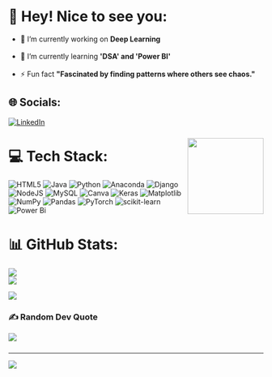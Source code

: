# 💫 Hey! Nice to see you:
- 🔭 I’m currently working on **Deep Learning**<br><br>
- 🌱 I’m currently learning **'DSA' and 'Power BI'**<br><br>
- ⚡ Fun fact **"Fascinated by finding patterns where others see chaos."**

## 🌐 Socials:
[![LinkedIn](https://img.shields.io/badge/LinkedIn-%230077B5.svg?logo=linkedin&logoColor=white)](https://linkedin.com/in/sonu-shivam)

### 
<img align="right" height="150" src="https://i.imgflip.com/65efzo.gif" />

# 💻 Tech Stack:
![HTML5](https://img.shields.io/badge/html5-%23E34F26.svg?style=plastic&logo=html5&logoColor=white) ![Java](https://img.shields.io/badge/java-%23ED8B00.svg?style=plastic&logo=openjdk&logoColor=white) ![Python](https://img.shields.io/badge/python-3670A0?style=plastic&logo=python&logoColor=ffdd54) ![Anaconda](https://img.shields.io/badge/Anaconda-%2344A833.svg?style=plastic&logo=anaconda&logoColor=white) ![Django](https://img.shields.io/badge/django-%23092E20.svg?style=plastic&logo=django&logoColor=white) ![NodeJS](https://img.shields.io/badge/node.js-6DA55F?style=plastic&logo=node.js&logoColor=white) ![MySQL](https://img.shields.io/badge/mysql-4479A1.svg?style=plastic&logo=mysql&logoColor=white) ![Canva](https://img.shields.io/badge/Canva-%2300C4CC.svg?style=plastic&logo=Canva&logoColor=white) ![Keras](https://img.shields.io/badge/Keras-%23D00000.svg?style=plastic&logo=Keras&logoColor=white) ![Matplotlib](https://img.shields.io/badge/Matplotlib-%23ffffff.svg?style=plastic&logo=Matplotlib&logoColor=black) ![NumPy](https://img.shields.io/badge/numpy-%23013243.svg?style=plastic&logo=numpy&logoColor=white) ![Pandas](https://img.shields.io/badge/pandas-%23150458.svg?style=plastic&logo=pandas&logoColor=white) ![PyTorch](https://img.shields.io/badge/PyTorch-%23EE4C2C.svg?style=plastic&logo=PyTorch&logoColor=white) ![scikit-learn](https://img.shields.io/badge/scikit--learn-%23F7931E.svg?style=plastic&logo=scikit-learn&logoColor=white) ![Power Bi](https://img.shields.io/badge/power_bi-F2C811?style=plastic&logo=powerbi&logoColor=black)

# 📊 GitHub Stats:

![](https://github-readme-stats.vercel.app/api?username=Stark766&theme=nightowl&hide_border=false&include_all_commits=false&count_private=false)<br/> ![](https://github-readme-streak-stats.herokuapp.com/?user=Stark766&theme=nightowl&hide_border=false)<br/>

![](https://github-readme-stats.vercel.app/api/top-langs/?username=Stark766&theme=nightowl&hide_border=false&include_all_commits=false&count_private=false&layout=compact)

### ✍️ Random Dev Quote
![](https://quotes-github-readme.vercel.app/api?type=horizontal&theme=merko)


###
---
[![](https://visitcount.itsvg.in/api?id=Stark766&icon=0&color=8)](https://visitcount.itsvg.in)

<!-- Proudly created with GPRM ( https://gprm.itsvg.in ) -->
